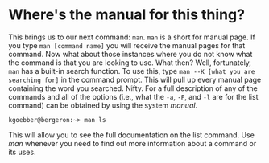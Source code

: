 # Where's the manual for this thing?

This brings us to our next command: `man`. `man` is a short for
manual page. If you type `man [command name]` you will receive the
manual pages for that command. Now what about those instances where you
do not know what the command is that you are looking to use. What then?
Well, fortunately, `man` has a built-in search function. To use this,
type `man --K [what you are searching for]` in the command prompt.
This will pull up every manual page containing the word you searched.
Nifty. For a full description of any of the commands and all of the
options (i.e., what the `-a`, `-F`, and `-l` are for the list
command) can be obtained by using the system *manual*.

`kgoebber@bergeron:~> man ls`

This will allow you to see the full documentation on the list command.
Use *man* whenever you need to find out more information about a command
or its uses.
